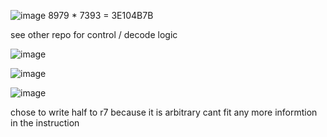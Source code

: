 ![image](https://github.com/user-attachments/assets/8bdcdf63-7cd0-4c57-855e-21d629a84d8b)
8979 * 7393 = 3E104B7B

see other repo for control / decode logic

![image](https://github.com/user-attachments/assets/abd5372a-69b2-4df3-b457-c0ec510c1c2c)

![image](https://github.com/user-attachments/assets/3bbb8e8f-a685-4d1e-bf52-880fba0d676c)

![image](https://github.com/user-attachments/assets/930ed566-1b55-416a-97d5-550caaa308c5)

chose to write half to r7 because it is arbitrary cant fit any more informtion in the instruction
